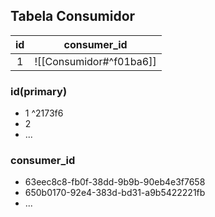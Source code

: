 ## Tabela Consumidor

|       id     |    consumer_id                        |
|:------------:|:-------------------------------------:|
|        1     |![[Consumidor#^f01ba6]]                |

### id(primary)
- 1 ^2173f6
- 2
- ...
### consumer_id
- 63eec8c8-fb0f-38dd-9b9b-90eb4e3f7658
- 650b0170-92e4-383d-bd31-a9b5422221fb
- ...